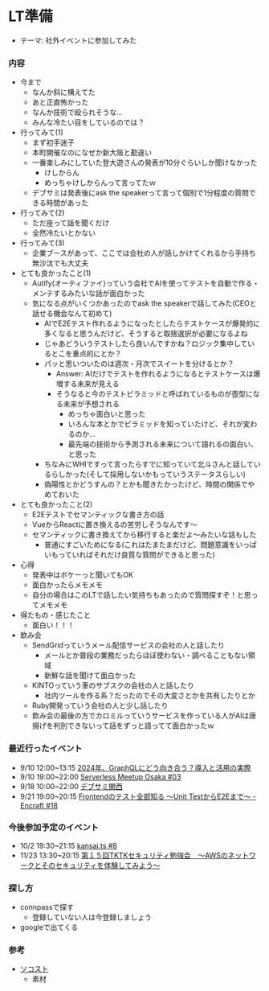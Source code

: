 # LT準備
- テーマ: 社外イベントに参加してみた

### 内容
- 今まで
  - なんか斜に構えてた
  - あと正直怖かった
  - なんか技術で殴られそうな…
  - みんな冷たい目をしているのでは？
- 行ってみて(1)
  - まず初手迷子
  - 本町開催なのになぜか新大阪と勘違い
  - 一番楽しみにしていた登大遊さんの発表が10分ぐらいしか聞けなかった
    - けしからん
    - めっちゃけしからんって言ってたｗ
  - デブサミは発表後にask the speakerって言って個別で1分程度の質問できる時間があった
- 行ってみて(2)
  - ただ座って話を聞くだけ
  - 全然冷たいとかない
- 行ってみて(3)
  - 企業ブースがあって、ここでは会社の人が話しかけてくれるから手持ち無沙汰でも大丈夫
- とても良かったこと(1)
  - Autify(オーティファイ)っていう会社でAIを使ってテストを自動で作る・メンテするみたいな話が面白かった
  - 気になる点がいくつかあったのでask the speakerで話してみた(CEOと話せる機会なんて初めて)
    - AIでE2Eテスト作れるようになったとしたらテストケースが爆発的に多くなると思うんだけど、そうすると取捨選択が必要になるよね
    - じゃあどういうテストしたら良いんですかね？ロジック集中しているとこを重点的にとか？
    - パッと思いついたのは週次・月次でスイートを分けるとか？
      -  Answer: AIだけでテストを作れるようになるとテストケースは爆増する未来が見える
      - そうなると今のテストピラミッドと呼ばれているものが壺型になる未来が予想される
        - めっちゃ面白いと思った
        - いろんな本とかでピラミッドを知っていたけど、それが変わるのか…
        - 最先端の技術から予測される未来について語れるの面白い、と思った
    - ちなみにWHIですって言ったらすでに知っていて北斗さんと話しているらしかった(そして採用しないかもっていうステータスらしい)
    - 偽陽性とかどうすんの？とかも聞きたかったけど、時間の関係でやめておいた
- とても良かったこと(2)
  - E2Eテストでセマンティックな書き方の話
  - VueからReactに置き換えるの苦労しそうなんです〜
  - セマンティックに書き換えてから移行すると楽だよ〜みたいな話もした
    - 普通にすごいためになる(これはたまたまだけど、問題意識をいっぱいもっていればそれだけ良質な質問ができると思った)
- 心得
  - 発表中はボケーっと聞いてもOK
  - 面白かったらメモメモ
  - 自分の場合はこのLTで話したい気持ちもあったので質問探すぞ！と思ってメモメモ
- 得たもの・感じたこと
  - 面白い！！！
- 飲み会
  - SendGridっていうメール配信サービスの会社の人と話したり
    - メールとか普段の業務だったらほぼ使わない・調べることもない領域
    - 新鮮な話を聞けて面白かった
  - KINTOっていう車のサブスクの会社の人と話したり
    - 社内ツールを作る系？だったのでその大変さとかを共有したりとか
  - Ruby開発っていう会社の人と少し話したり
  - 飲み会の最後の方でカロミルっていうサービスを作っている人がAIは唐揚げを判別できないって話をずっと語ってて面白かったｗ



### 最近行ったイベント
- 9/10 12:00~13:15 [2024年、GraphQLにどう向き合う？導入と活用の実際](https://findy.connpass.com/event/328076/)
- 9/10 19:00~22:00 [Serverless Meetup Osaka #03](https://serverless.connpass.com/event/325616/)
- 9/18 10:00~22:00 [デブサミ関西](https://event.shoeisha.jp/devsumi/20240918)
- 9/21 19:00~20:15 [Frontendのテスト全部知る 〜Unit TestからE2Eまで〜 - Encraft #18](https://knowledgework.connpass.com/event/327800/)

### 今後参加予定のイベント
- 10/2 19:30~21:15 [kansai.ts #8](https://kansaits.connpass.com/event/328683/)
- 11/23 13:30~20:15 [第１５回TKTKセキュリティ勉強会　〜AWSのネットワークとそのセキュリティを体験してみよう〜](https://tktksec.connpass.com/event/330500/)

### 探し方
- connpassで探す
  - 登録していない人は今登録しましょう
- googleで出てくる

### 参考
- [ソコスト](https://soco-st.com/)
  - 素材

